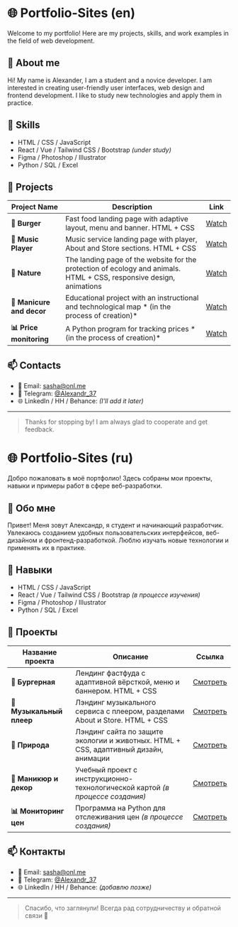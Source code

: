 # 🌐 Portfolio-Sites (en)
Welcome to my portfolio! Here are my projects, skills, and work examples in the field of web development.

## 👤 About me

Hi! My name is Alexander, I am a student and a novice developer.
I am interested in creating user-friendly user interfaces, web design and frontend development. I like to study new technologies and apply them in practice.

## 🧰 Skills

- HTML / CSS / JavaScript
- React / Vue / Tailwind CSS / Bootstrap *(under study)*
- Figma / Photoshop / Illustrator
- Python / SQL / Excel

## 📌 Projects

| Project Name | Description | Link |
|--------------------------|--------------------------------------------------------------------------------------|---------------|
| **🍔 Burger** | Fast food landing page with adaptive layout, menu and banner. HTML + CSS | [Watch](#) |
| **🎵 Music Player** | Music service landing page with player, About and Store sections. HTML + CSS | [Watch](#) |
| **🌿 Nature**           | The landing page of the website for the protection of ecology and animals. HTML + CSS, responsive design, animations | [Watch](#) |
| **💅 Manicure and decor** | Educational project with an instructional and technological map * (in the process of creation)*        | [Watch](#) | 
| **📊 Price monitoring**    | A Python program for tracking prices * (in the process of creation)*                     | [Watch](#) | 

## 📫 Contacts

- 📧 Email: [sasha@onl.me ](mailto:sasha@onl.me )
- 💬 Telegram: [@Alexandr_37](https://t.me/Alexandr_37 )
- 🌐 LinkedIn / HH / Behance: *(I'll add it later)*

---

> Thanks for stopping by! I am always glad to cooperate and get feedback.

# 🌐 Portfolio-Sites (ru)
Добро пожаловать в моё портфолио! Здесь собраны мои проекты, навыки и примеры работ в сфере веб-разработки.

## 👤 Обо мне

Привет! Меня зовут Александр, я студент и начинающий разработчик.
Увлекаюсь созданием удобных пользовательских интерфейсов, веб-дизайном и фронтенд-разработкой. Люблю изучать новые технологии и применять их в практике.

## 🧰 Навыки

- HTML / CSS / JavaScript
- React / Vue / Tailwind CSS / Bootstrap *(в процессе изучения)*
- Figma / Photoshop / Illustrator
- Python / SQL / Excel

## 📌 Проекты

| Название проекта         | Описание                                                                             | Ссылка        |
|--------------------------|--------------------------------------------------------------------------------------|---------------|
| **🍔 Бургерная**         | Лендинг фастфуда с адаптивной вёрсткой, меню и баннером. HTML + CSS                  | [Смотреть](#) |
| **🎵 Музыкальный плеер** | Лэндинг музыкального сервиса с плеером, разделами About и Store. HTML + CSS          | [Смотреть](#) |
| **🌿 Природа**           | Лэндинг сайта по защите экологии и животных. HTML + CSS, адаптивный дизайн, анимации | [Смотреть](#) |
| **💅 Маникюр и декор**   | Учебный проект с инструкционно-технологической картой *(в процессе создания)*        | [Смотреть](#) | 
| **📊 Мониторинг цен**    | Программа на Python для отслеживания цен *(в процессе создания)*                     | [Смотреть](#) | 

## 📫 Контакты

- 📧 Email: [sasha@onl.me](mailto:sasha@onl.me)
- 💬 Telegram: [@Alexandr_37](https://t.me/Alexandr_37)
- 🌐 LinkedIn / HH / Behance: *(добавлю позже)*

---

> Спасибо, что заглянули! Всегда рад сотрудничеству и обратной связи 🙌
